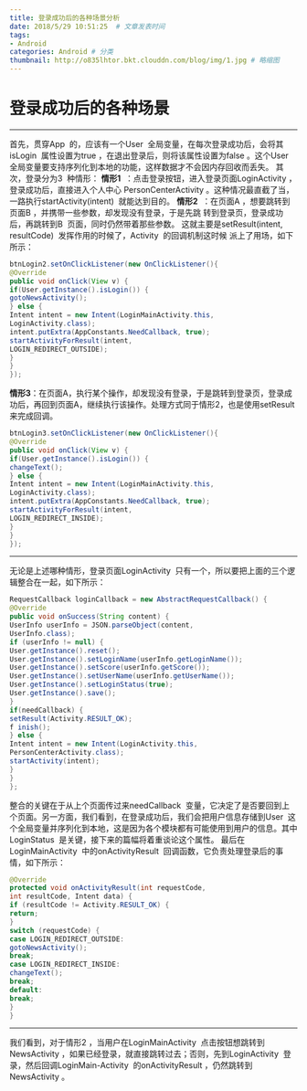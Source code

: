 ```yaml
---
title: 登录成功后的各种场景分析  
date: 2018/5/29 10:51:25  # 文章发表时间
tags:
- Android
categories: Android # 分类
thumbnail: http://o835lhtor.bkt.clouddn.com/blog/img/1.jpg # 略缩图
---
```

# 登录成功后的各种场景
-------------------
首先，贯穿App  的，应该有一个User  全局变量，在每次登录成功后，会将其isLogin  属性设置为true ，在退出登录后，则将该属性设置为false 。这个User  全局变量要支持序列化到本地的功能，这样数据才不会因内存回收而丢失。
其次，登录分为3  种情形：
**情形1**  ：点击登录按钮，进入登录页面LoginActivity ，登录成功后，直接进入个人中心
PersonCenterActivity 。这种情况最直截了当，一路执行startActivity(intent)  就能达到目的。
**情形2**  ：在页面A ，想要跳转到页面B ，并携带一些参数，却发现没有登录，于是先跳
转到登录页，登录成功后，再跳转到B  页面，同时仍然带着那些参数。
这就主要是setResult(intent, resultCode)  发挥作用的时候了，Activity  的回调机制这时候
派上了用场，如下所示：
```java
btnLogin2.setOnClickListener(new OnClickListener(){
@Override
public void onClick(View v) {
if(User.getInstance().isLogin()) {
gotoNewsActivity();
} else {
Intent intent = new Intent(LoginMainActivity.this,
LoginActivity.class);
intent.putExtra(AppConstants.NeedCallback, true);
startActivityForResult(intent,
LOGIN_REDIRECT_OUTSIDE);
}
}
});
```
**情形3**：在页面A，执行某个操作，却发现没有登录，于是跳转到登录页，登录成功后，再回到页面A，继续执行该操作。处理方式同于情形2，也是使用setResult 来完成回调。
```java
btnLogin3.setOnClickListener(new OnClickListener(){
@Override
public void onClick(View v) {
if(User.getInstance().isLogin()) {
changeText();
} else {
Intent intent = new Intent(LoginMainActivity.this,
LoginActivity.class);
intent.putExtra(AppConstants.NeedCallback, true);
startActivityForResult(intent,
LOGIN_REDIRECT_INSIDE);
}
}
});
```
-------------------
无论是上述哪种情形，登录页面LoginActivity  只有一个，所以要把上面的三个逻辑整合在一起，如下所示：
```java
RequestCallback loginCallback = new AbstractRequestCallback() {
@Override
public void onSuccess(String content) {
UserInfo userInfo = JSON.parseObject(content,
UserInfo.class);
if (userInfo != null) {
User.getInstance().reset();
User.getInstance().setLoginName(userInfo.getLoginName());
User.getInstance().setScore(userInfo.getScore());
User.getInstance().setUserName(userInfo.getUserName());
User.getInstance().setLoginStatus(true);
User.getInstance().save();
}
if(needCallback) {
setResult(Activity.RESULT_OK);
f inish();
} else {
Intent intent = new Intent(LoginActivity.this,
PersonCenterActivity.class);
startActivity(intent);
}
}
};
```
整合的关键在于从上个页面传过来needCallback  变量，它决定了是否要回到上个页面。另一方面，我们看到，在登录成功后，我们会把用户信息存储到User  这个全局变量并序列化到本地，这是因为各个模块都有可能使用到用户的信息。其中LoginStatus  是关键，接下来的篇幅将着重谈论这个属性。
最后在LoginMainActivity  中的onActivityResult  回调函数，它负责处理登录后的事情，如下所示：
```java
@Override
protected void onActivityResult(int requestCode,
int resultCode, Intent data) {
if (resultCode != Activity.RESULT_OK) {
return;
}
switch (requestCode) {
case LOGIN_REDIRECT_OUTSIDE:
gotoNewsActivity();
break;
case LOGIN_REDIRECT_INSIDE:
changeText();
break;
default:
break;
}
}
```
-------
我们看到，对于情形2 ，当用户在LoginMainActivity  点击按钮想跳转到NewsActivity ，如果已经登录，就直接跳转过去；否则，先到LoginActivity  登录，然后回调LoginMain-Activity  的onActivityResult ，仍然跳转到NewsActivity 。